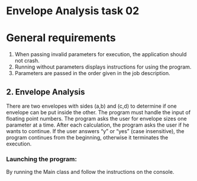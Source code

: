 # Envelope Analysis task 02

# General requirements
1.	When passing invalid parameters for execution, 
the application should not crash.
2.	Running without parameters displays instructions for using the program.
3.	Parameters are passed in the order given in the job description.

## 2.	Envelope Analysis

There are two envelopes with sides (a,b) and (c,d) to determine if one envelope can be put inside the
other. The program must handle the input of floating point numbers. The program asks the user for envelope
sizes one parameter at a time. After each calculation, the program asks the user if he wants to continue. If the
user answers “y” or “yes” (case insensitive), the program continues from the beginning, otherwise it terminates
the execution.

### Launching the program:
By running the Main class and follow the instructions on the console. 